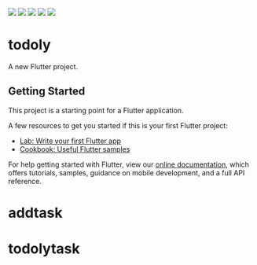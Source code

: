 ![](https://user-images.githubusercontent.com/92072534/139804234-ffc8a8aa-b3ec-4b10-ac80-7da6f88fdabc.jpeg   )
![](https://user-images.githubusercontent.com/92072534/139804239-9f77d559-9750-4237-88b7-d5ff8ab6e2db.jpeg)
![](https://user-images.githubusercontent.com/92072534/139804244-deb83da2-fe05-4228-bcbd-bf82fed1cc11.jpeg)
![](https://user-images.githubusercontent.com/92072534/139804245-f4b4422f-e016-4913-828c-3f04b2df0338.jpeg)
![](https://user-images.githubusercontent.com/92072534/139804249-6c890459-8019-4aa9-ab6f-f0449736024a.jpeg)
# todoly

A new Flutter project.

## Getting Started

This project is a starting point for a Flutter application.

A few resources to get you started if this is your first Flutter project:

- [Lab: Write your first Flutter app](https://flutter.dev/docs/get-started/codelab)
- [Cookbook: Useful Flutter samples](https://flutter.dev/docs/cookbook)

For help getting started with Flutter, view our
[online documentation](https://flutter.dev/docs), which offers tutorials,
samples, guidance on mobile development, and a full API reference.
# addtask
# todolytask
